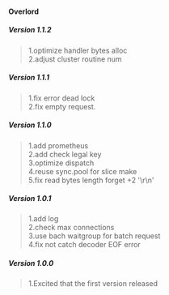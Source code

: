 #### Overlord

##### Version 1.1.2
> 1.optimize handler bytes alloc  
> 2.adjust cluster routine num  

##### Version 1.1.1
> 1.fix error dead lock  
> 2.fix empty request.  

##### Version 1.1.0
> 1.add prometheus  
> 2.add check legal key  
> 3.optimize dispatch  
> 4.reuse sync.pool for slice make  
> 5.fix read bytes length forget +2 '\r\n'  

##### Version 1.0.1
> 1.add log  
> 2.check max connections  
> 3.use bach waitgroup for batch request  
> 4.fix not catch decoder EOF error  

##### Version 1.0.0
> 1.Excited that the first version released  
